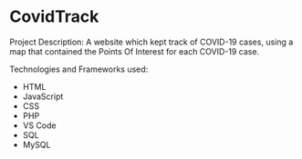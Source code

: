 # CovidTrack

Project Description: A website which kept track of COVID-19 cases, 
using a map that contained the Points Of Interest for each COVID-19 case.

Technologies and Frameworks used:
* HTML
* JavaScript
* CSS
* PHP
* VS Code
* SQL
* MySQL
